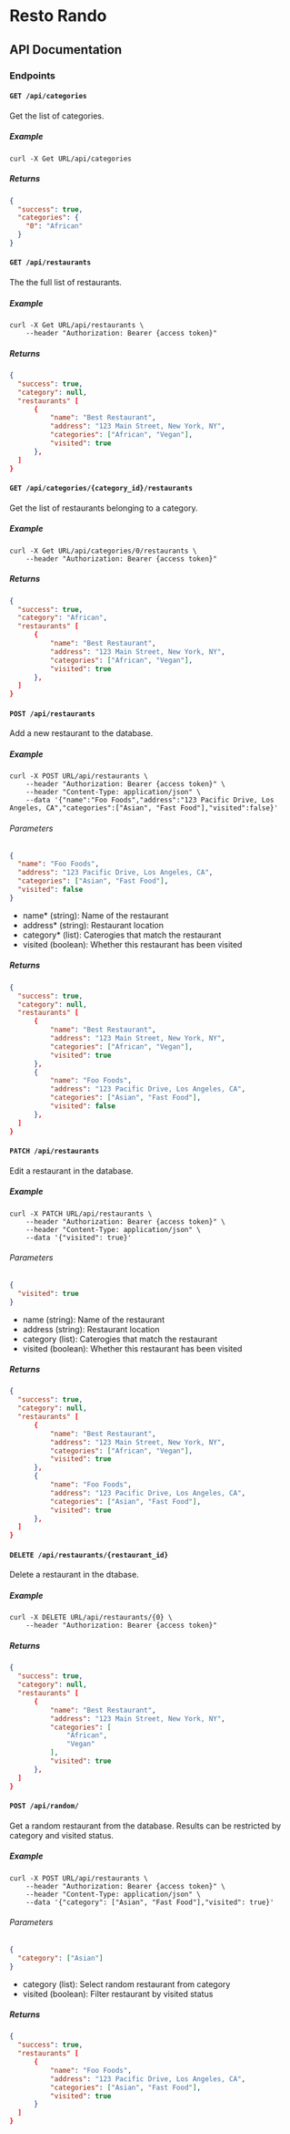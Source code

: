 # Resto Rando

## API Documentation

### Endpoints

#### `GET /api/categories`

Get the list of categories.

##### Example

`curl -X Get URL/api/categories`

##### Returns

```json
{
  "success": true,
  "categories": {
    "0": "African"
  }
}
```

#### `GET /api/restaurants`

The the full list of restaurants.

##### Example

```
curl -X Get URL/api/restaurants \
    --header "Authorization: Bearer {access token}"
```

##### Returns

```json
{
  "success": true,
  "category": null,
  "restaurants" [
      {
          "name": "Best Restaurant",
          "address": "123 Main Street, New York, NY",
          "categories": ["African", "Vegan"],
          "visited": true
      },
  ]
}
```

#### `GET /api/categories/{category_id}/restaurants`

Get the list of restaurants belonging to a category.

##### Example

```
curl -X Get URL/api/categories/0/restaurants \
    --header "Authorization: Bearer {access token}"
```

##### Returns

```json
{
  "success": true,
  "category": "African",
  "restaurants" [
      {
          "name": "Best Restaurant",
          "address": "123 Main Street, New York, NY",
          "categories": ["African", "Vegan"],
          "visited": true
      },
  ]
}
```

#### `POST /api/restaurants`

Add a new restaurant to the database.

##### Example

```
curl -X POST URL/api/restaurants \
    --header "Authorization: Bearer {access token}" \
    --header "Content-Type: application/json" \
    --data '{"name":"Foo Foods","address":"123 Pacific Drive, Los Angeles, CA","categories":["Asian", "Fast Food"],"visited":false}'
```

###### Parameters

```json
{
  "name": "Foo Foods",
  "address": "123 Pacific Drive, Los Angeles, CA",
  "categories": ["Asian", "Fast Food"],
  "visited": false
}
```

- name\* (string): Name of the restaurant
- address\* (string): Restaurant location
- category\* (list): Caterogies that match the restaurant
- visited (boolean): Whether this restaurant has been visited

##### Returns

```json
{
  "success": true,
  "category": null,
  "restaurants" [
      {
          "name": "Best Restaurant",
          "address": "123 Main Street, New York, NY",
          "categories": ["African", "Vegan"],
          "visited": true
      },
      {
          "name": "Foo Foods",
          "address": "123 Pacific Drive, Los Angeles, CA",
          "categories": ["Asian", "Fast Food"],
          "visited": false
      },
  ]
}
```

#### `PATCH /api/restaurants`

Edit a restaurant in the database.

##### Example

```
curl -X PATCH URL/api/restaurants \
    --header "Authorization: Bearer {access token}" \
    --header "Content-Type: application/json" \
    --data '{"visited": true}'
```

###### Parameters

```json
{
  "visited": true
}
```

- name (string): Name of the restaurant
- address (string): Restaurant location
- category (list): Caterogies that match the restaurant
- visited (boolean): Whether this restaurant has been visited

##### Returns

```json
{
  "success": true,
  "category": null,
  "restaurants" [
      {
          "name": "Best Restaurant",
          "address": "123 Main Street, New York, NY",
          "categories": ["African", "Vegan"],
          "visited": true
      },
      {
          "name": "Foo Foods",
          "address": "123 Pacific Drive, Los Angeles, CA",
          "categories": ["Asian", "Fast Food"],
          "visited": true
      },
  ]
}
```

#### `DELETE /api/restaurants/{restaurant_id}`

Delete a restaurant in the dtabase.

##### Example

```
curl -X DELETE URL/api/restaurants/{0} \
    --header "Authorization: Bearer {access token}"
```

##### Returns

```json
{
  "success": true,
  "category": null,
  "restaurants" [
      {
          "name": "Best Restaurant",
          "address": "123 Main Street, New York, NY",
          "categories": [
              "African",
              "Vegan"
          ],
          "visited": true
      },
  ]
}
```

#### `POST /api/random/`

Get a random restaurant from the database. Results can be restricted by category and visited status.

##### Example

```
curl -X POST URL/api/restaurants \
    --header "Authorization: Bearer {access token}" \
    --header "Content-Type: application/json" \
    --data '{"category": ["Asian", "Fast Food"],"visited": true}'
```

###### Parameters

```json
{
  "category": ["Asian"]
}
```

- category (list): Select random restaurant from category
- visited (boolean): Filter restaurant by visited status

##### Returns

```json
{
  "success": true,
  "restaurants" [
      {
          "name": "Foo Foods",
          "address": "123 Pacific Drive, Los Angeles, CA",
          "categories": ["Asian", "Fast Food"],
          "visited": true
      }
  ]
}
```
